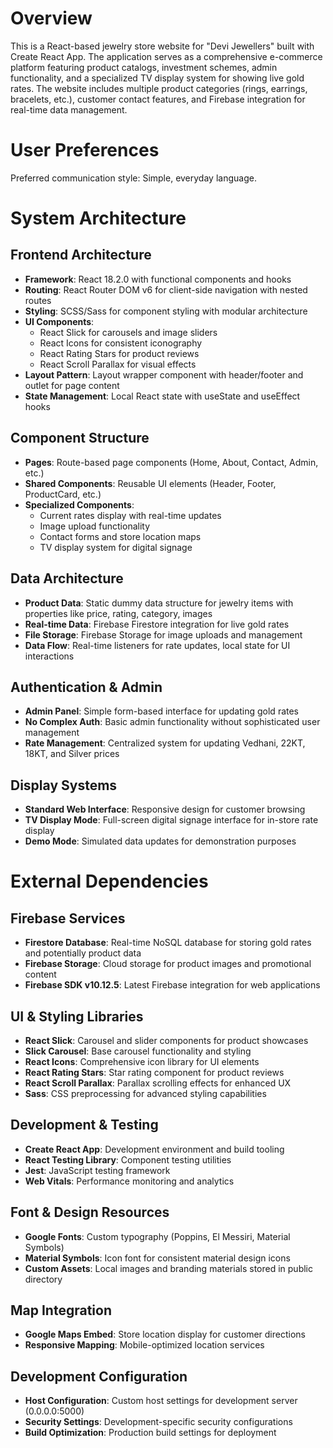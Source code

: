 # Overview

This is a React-based jewelry store website for "Devi Jewellers" built with Create React App. The application serves as a comprehensive e-commerce platform featuring product catalogs, investment schemes, admin functionality, and a specialized TV display system for showing live gold rates. The website includes multiple product categories (rings, earrings, bracelets, etc.), customer contact features, and Firebase integration for real-time data management.

# User Preferences

Preferred communication style: Simple, everyday language.

# System Architecture

## Frontend Architecture
- **Framework**: React 18.2.0 with functional components and hooks
- **Routing**: React Router DOM v6 for client-side navigation with nested routes
- **Styling**: SCSS/Sass for component styling with modular architecture
- **UI Components**: 
  - React Slick for carousels and image sliders
  - React Icons for consistent iconography
  - React Rating Stars for product reviews
  - React Scroll Parallax for visual effects
- **Layout Pattern**: Layout wrapper component with header/footer and outlet for page content
- **State Management**: Local React state with useState and useEffect hooks

## Component Structure
- **Pages**: Route-based page components (Home, About, Contact, Admin, etc.)
- **Shared Components**: Reusable UI elements (Header, Footer, ProductCard, etc.)
- **Specialized Components**: 
  - Current rates display with real-time updates
  - Image upload functionality
  - Contact forms and store location maps
  - TV display system for digital signage

## Data Architecture
- **Product Data**: Static dummy data structure for jewelry items with properties like price, rating, category, images
- **Real-time Data**: Firebase Firestore integration for live gold rates
- **File Storage**: Firebase Storage for image uploads and management
- **Data Flow**: Real-time listeners for rate updates, local state for UI interactions

## Authentication & Admin
- **Admin Panel**: Simple form-based interface for updating gold rates
- **No Complex Auth**: Basic admin functionality without sophisticated user management
- **Rate Management**: Centralized system for updating Vedhani, 22KT, 18KT, and Silver prices

## Display Systems
- **Standard Web Interface**: Responsive design for customer browsing
- **TV Display Mode**: Full-screen digital signage interface for in-store rate display
- **Demo Mode**: Simulated data updates for demonstration purposes

# External Dependencies

## Firebase Services
- **Firestore Database**: Real-time NoSQL database for storing gold rates and potentially product data
- **Firebase Storage**: Cloud storage for product images and promotional content
- **Firebase SDK v10.12.5**: Latest Firebase integration for web applications

## UI & Styling Libraries
- **React Slick**: Carousel and slider components for product showcases
- **Slick Carousel**: Base carousel functionality and styling
- **React Icons**: Comprehensive icon library for UI elements
- **React Rating Stars**: Star rating component for product reviews
- **React Scroll Parallax**: Parallax scrolling effects for enhanced UX
- **Sass**: CSS preprocessing for advanced styling capabilities

## Development & Testing
- **Create React App**: Development environment and build tooling
- **React Testing Library**: Component testing utilities
- **Jest**: JavaScript testing framework
- **Web Vitals**: Performance monitoring and analytics

## Font & Design Resources
- **Google Fonts**: Custom typography (Poppins, El Messiri, Material Symbols)
- **Material Symbols**: Icon font for consistent material design icons
- **Custom Assets**: Local images and branding materials stored in public directory

## Map Integration
- **Google Maps Embed**: Store location display for customer directions
- **Responsive Mapping**: Mobile-optimized location services

## Development Configuration
- **Host Configuration**: Custom host settings for development server (0.0.0.0:5000)
- **Security Settings**: Development-specific security configurations
- **Build Optimization**: Production build settings for deployment